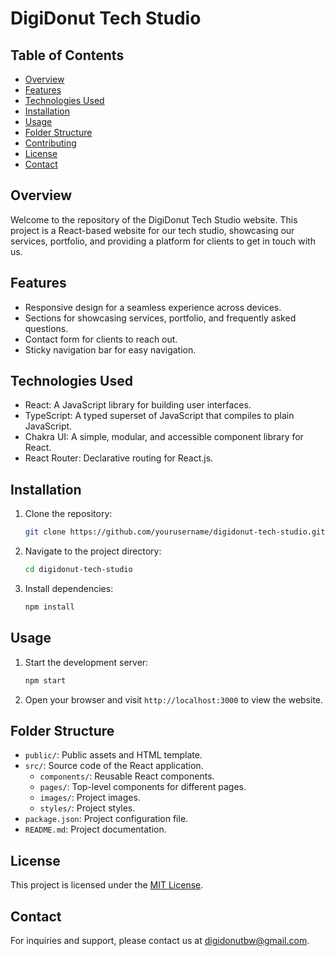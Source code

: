 # DigiDonut Tech Studio

## Table of Contents

- [Overview](#overview)
- [Features](#features)
- [Technologies Used](#technologies-used)
- [Installation](#installation)
- [Usage](#usage)
- [Folder Structure](#folder-structure)
- [Contributing](#contributing)
- [License](#license)
- [Contact](#contact)

## Overview

Welcome to the repository of the DigiDonut Tech Studio website. This project is a React-based website for our tech studio, showcasing our services, portfolio, and providing a platform for clients to get in touch with us.

## Features

- Responsive design for a seamless experience across devices.
- Sections for showcasing services, portfolio, and frequently asked questions.
- Contact form for clients to reach out.
- Sticky navigation bar for easy navigation.

## Technologies Used

- React: A JavaScript library for building user interfaces.
- TypeScript: A typed superset of JavaScript that compiles to plain JavaScript.
- Chakra UI: A simple, modular, and accessible component library for React.
- React Router: Declarative routing for React.js.

## Installation

1. Clone the repository:

   ```bash
   git clone https://github.com/yourusername/digidonut-tech-studio.git
   ```

2. Navigate to the project directory:

   ```bash
   cd digidonut-tech-studio
   ```

3. Install dependencies:

   ```bash
   npm install
   ```

## Usage

1. Start the development server:

   ```bash
   npm start
   ```

2. Open your browser and visit `http://localhost:3000` to view the website.

## Folder Structure

- `public/`: Public assets and HTML template.
- `src/`: Source code of the React application.
  - `components/`: Reusable React components.
  - `pages/`: Top-level components for different pages.
  - `images/`: Project images.
  - `styles/`: Project styles.
- `package.json`: Project configuration file.
- `README.md`: Project documentation.


## License

This project is licensed under the [MIT License](LICENSE).

## Contact

For inquiries and support, please contact us at [digidonutbw@gmail.com](mailto:digidonutbw@gmail.com).
